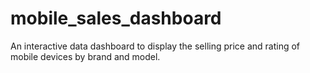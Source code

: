 # mobile_sales_dashboard
An interactive data dashboard to display the selling price and rating of mobile devices by brand and model.

